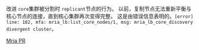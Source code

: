 改进 `core`集群被分割时 `replicant`节点的行为。
以前，复制节点无法重新平衡与核心节点的连接，直到核心集群再次变得完整。
这是由错误信息表明的。`[error] line: 182, mfa: mria_lb:list_core_nodes/1, msg: mria_lb_core_discovery divergent cluster`。

[Mria PR](https://github.com/emqx/mria/pull/123/files)
